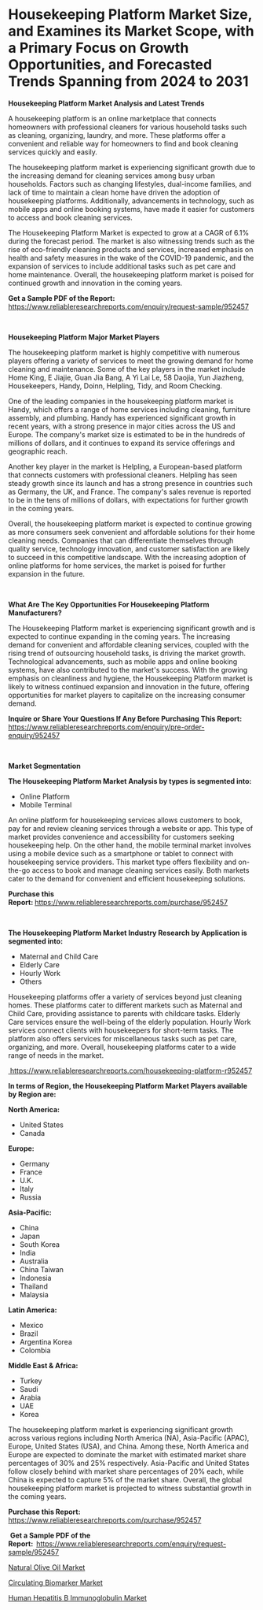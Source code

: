 <p><h1>Housekeeping Platform Market Size, and Examines its Market Scope, with a Primary Focus on Growth Opportunities, and Forecasted Trends Spanning from 2024 to 2031</h1></p><p><strong>Housekeeping Platform Market Analysis and Latest Trends</strong></p>
<p><p>A housekeeping platform is an online marketplace that connects homeowners with professional cleaners for various household tasks such as cleaning, organizing, laundry, and more. These platforms offer a convenient and reliable way for homeowners to find and book cleaning services quickly and easily.</p><p>The housekeeping platform market is experiencing significant growth due to the increasing demand for cleaning services among busy urban households. Factors such as changing lifestyles, dual-income families, and lack of time to maintain a clean home have driven the adoption of housekeeping platforms. Additionally, advancements in technology, such as mobile apps and online booking systems, have made it easier for customers to access and book cleaning services.</p><p>The Housekeeping Platform Market is expected to grow at a CAGR of 6.1% during the forecast period. The market is also witnessing trends such as the rise of eco-friendly cleaning products and services, increased emphasis on health and safety measures in the wake of the COVID-19 pandemic, and the expansion of services to include additional tasks such as pet care and home maintenance. Overall, the housekeeping platform market is poised for continued growth and innovation in the coming years.</p></p>
<p><strong>Get a Sample PDF of the Report:&nbsp;</strong> <a href="https://www.reliableresearchreports.com/enquiry/request-sample/952457">https://www.reliableresearchreports.com/enquiry/request-sample/952457</a></p>
<p>&nbsp;</p>
<p><strong>Housekeeping Platform Major Market Players</strong></p>
<p><p>The housekeeping platform market is highly competitive with numerous players offering a variety of services to meet the growing demand for home cleaning and maintenance. Some of the key players in the market include Home King, E Jiajie, Guan Jia Bang, A Yi Lai Le, 58 Daojia, Yun Jiazheng, Housekeepers, Handy, Doinn, Helpling, Tidy, and Room Checking.</p><p>One of the leading companies in the housekeeping platform market is Handy, which offers a range of home services including cleaning, furniture assembly, and plumbing. Handy has experienced significant growth in recent years, with a strong presence in major cities across the US and Europe. The company's market size is estimated to be in the hundreds of millions of dollars, and it continues to expand its service offerings and geographic reach.</p><p>Another key player in the market is Helpling, a European-based platform that connects customers with professional cleaners. Helpling has seen steady growth since its launch and has a strong presence in countries such as Germany, the UK, and France. The company's sales revenue is reported to be in the tens of millions of dollars, with expectations for further growth in the coming years.</p><p>Overall, the housekeeping platform market is expected to continue growing as more consumers seek convenient and affordable solutions for their home cleaning needs. Companies that can differentiate themselves through quality service, technology innovation, and customer satisfaction are likely to succeed in this competitive landscape. With the increasing adoption of online platforms for home services, the market is poised for further expansion in the future.</p></p>
<p>&nbsp;</p>
<p><strong>What Are The Key Opportunities For Housekeeping Platform Manufacturers?</strong></p>
<p><p>The Housekeeping Platform market is experiencing significant growth and is expected to continue expanding in the coming years. The increasing demand for convenient and affordable cleaning services, coupled with the rising trend of outsourcing household tasks, is driving the market growth. Technological advancements, such as mobile apps and online booking systems, have also contributed to the market's success. With the growing emphasis on cleanliness and hygiene, the Housekeeping Platform market is likely to witness continued expansion and innovation in the future, offering opportunities for market players to capitalize on the increasing consumer demand.</p></p>
<p><strong>Inquire or Share Your Questions If Any Before Purchasing This Report:</strong> <a href="https://www.reliableresearchreports.com/enquiry/pre-order-enquiry/952457">https://www.reliableresearchreports.com/enquiry/pre-order-enquiry/952457</a></p>
<p>&nbsp;</p>
<p><strong>Market Segmentation</strong></p>
<p><strong>The Housekeeping Platform Market Analysis by types is segmented into:</strong></p>
<p><ul><li>Online Platform</li><li>Mobile Terminal</li></ul></p>
<p><p>An online platform for housekeeping services allows customers to book, pay for and review cleaning services through a website or app. This type of market provides convenience and accessibility for customers seeking housekeeping help. On the other hand, the mobile terminal market involves using a mobile device such as a smartphone or tablet to connect with housekeeping service providers. This market type offers flexibility and on-the-go access to book and manage cleaning services easily. Both markets cater to the demand for convenient and efficient housekeeping solutions.</p></p>
<p><strong>Purchase this Report:&nbsp;</strong><a href="https://www.reliableresearchreports.com/purchase/952457">https://www.reliableresearchreports.com/purchase/952457</a></p>
<p>&nbsp;</p>
<p><strong>The Housekeeping Platform Market Industry Research by Application is segmented into:</strong></p>
<p><ul><li>Maternal and Child Care</li><li>Elderly Care</li><li>Hourly Work</li><li>Others</li></ul></p>
<p><p>Housekeeping platforms offer a variety of services beyond just cleaning homes. These platforms cater to different markets such as Maternal and Child Care, providing assistance to parents with childcare tasks. Elderly Care services ensure the well-being of the elderly population. Hourly Work services connect clients with housekeepers for short-term tasks. The platform also offers services for miscellaneous tasks such as pet care, organizing, and more. Overall, housekeeping platforms cater to a wide range of needs in the market.</p></p>
<p><a href="https://www.reliableresearchreports.com/housekeeping-platform-r952457">&nbsp;https://www.reliableresearchreports.com/housekeeping-platform-r952457</a></p>
<p><strong>In terms of Region, the Housekeeping Platform Market Players available by Region are:</strong></p>
<p>
    <p> <strong> North America: </strong>
        <ul>
            <li>United States</li>
            <li>Canada</li>
        </ul>
        </p> 
    <p> <strong> Europe: </strong>
        <ul>
            <li>Germany</li>
            <li>France</li>
            <li>U.K.</li>
            <li>Italy</li>
            <li>Russia</li>
        </ul>
        </p> 
    <p> <strong> Asia-Pacific: </strong>
        <ul>
            <li>China</li>
            <li>Japan</li>
            <li>South Korea</li>
            <li>India</li>
            <li>Australia</li>
            <li>China Taiwan</li>
            <li>Indonesia</li>
            <li>Thailand</li>
            <li>Malaysia</li>
        </ul>
        </p> 
    <p> <strong> Latin America: </strong>
        <ul>
            <li>Mexico</li>
            <li>Brazil</li>
            <li>Argentina Korea</li>
            <li>Colombia</li>
        </ul>
        </p> 
    <p> <strong> Middle East & Africa: </strong>
        <ul>
            <li>Turkey</li>
            <li>Saudi</li>
            <li>Arabia</li>
            <li>UAE</li>
            <li>Korea</li>
        </ul>
    </p>
    </p>
<p><p>The housekeeping platform market is experiencing significant growth across various regions including North America (NA), Asia-Pacific (APAC), Europe, United States (USA), and China. Among these, North America and Europe are expected to dominate the market with estimated market share percentages of 30% and 25% respectively. Asia-Pacific and United States follow closely behind with market share percentages of 20% each, while China is expected to capture 5% of the market share. Overall, the global housekeeping platform market is projected to witness substantial growth in the coming years.</p></p>
<p><strong>Purchase this Report: </strong><a href="https://www.reliableresearchreports.com/purchase/952457">https://www.reliableresearchreports.com/purchase/952457</a></p>
<p>&nbsp;<strong>Get a Sample PDF of the Report:&nbsp;&nbsp;</strong><a href="https://www.reliableresearchreports.com/enquiry/request-sample/952457">https://www.reliableresearchreports.com/enquiry/request-sample/952457</a></p>
<p><strong></strong></p>
<p><p><a href="https://www.linkedin.com/pulse/natural-olive-oil-market-furnishes-information-share-trends-p9rrc?trackingId=YZjl%2F2lQOEhDQj3Qh3gHMQ%3D%3D">Natural Olive Oil Market</a></p><p><a href="https://www.linkedin.com/pulse/circulating-biomarker-market-size-trends-complete-industry-overview-wncif">Circulating Biomarker Market</a></p><p><a href="https://www.linkedin.com/pulse/human-hepatitis-b-immunoglobulin-market-analysis-sze-forecasted-hvgvf">Human Hepatitis B Immunoglobulin Market</a></p></p>